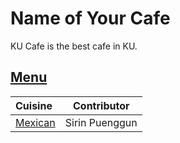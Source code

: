 # Name of Your Cafe

KU Cafe is the best cafe in KU.

## [Menu](menu.md)

| Cuisine                               | Contributor        |
|:--------------------------------------|--------------------|
|[Mexican](menu.md#mexican-food)|Sirin Puenggun|